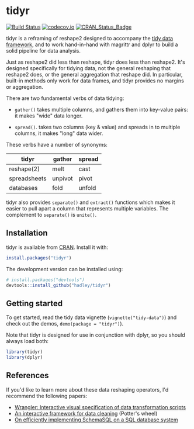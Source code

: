 # tidyr

[![Build Status](https://travis-ci.org/hadley/tidyr.svg?branch=master)](https://travis-ci.org/hadley/tidyr) 
[![codecov.io](http://codecov.io/github/hadley/tidyr/coverage.svg?branch=master)](http://codecov.io/github/hadley/tidyr?branch=master)
[![CRAN_Status_Badge](http://www.r-pkg.org/badges/version/tidyr)](http://cran.r-project.org/package=tidyr)

tidyr is a reframing of reshape2 designed to accompany the [tidy data framework](http://vita.had.co.nz/papers/tidy-data.html), and to work hand-in-hand with magrittr and dplyr to build a solid pipeline for data analysis. 

Just as reshape2 did less than reshape, tidyr does less than reshape2. It's designed specifically for tidying data, not the general reshaping that reshape2 does, or the general aggregation that reshape did. In particular, built-in methods only work for data frames, and tidyr provides no margins or aggregation. 

There are two fundamental verbs of data tidying: 

* `gather()` takes multiple columns, and gathers them into key-value pairs: it 
  makes "wide" data longer.

* `spread()`. takes two columns (key & value) and spreads in to multiple 
  columns, it makes "long" data wider. 

These verbs have a number of synonyms:

| tidyr        | gather  | spread |
|--------------|---------|--------|
| reshape(2)   | melt    | cast   |
| spreadsheets | unpivot | pivot  | 
| databases    | fold    | unfold |

tidyr also provides `separate()` and `extract()` functions which makes it easier to pull apart a column that represents multiple variables. The complement to `separate()` is `unite()`.

## Installation

tidyr is available from [CRAN](http://cran.r-project.org/package=tidyr). Install it with:

```R
install.packages("tidyr")
```

The development version can be installed using:

```R
# install.packages("devtools")
devtools::install_github("hadley/tidyr")
```

## Getting started

To get started, read the tidy data vignette (`vignette("tidy-data")`) and check out the demos, `demo(package = "tidyr")`). 

Note that tidyr is designed for use in conjunction with dplyr, so you should always load both:

```R
library(tidyr)
library(dplyr)
```

## References

If you'd like to learn more about these data reshaping operators, I'd recommend the following papers:

* [Wrangler: Interactive visual specification of data transformation scripts](http://vis.stanford.edu/papers/wrangler)
* [An interactive framework for data cleaning](https://www.eecs.berkeley.edu/Pubs/TechRpts/2000/CSD-00-1110.pdf) (Potter's wheel)
* [On efficiently implementing SchemaSQL on a SQL database system](http://www.vldb.org/conf/1999/P45.pdf)

